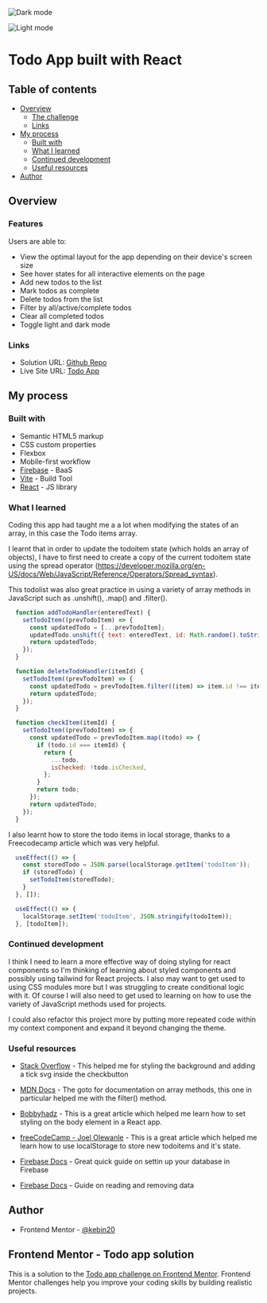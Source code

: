 ![Dark mode](./screenshots/todo-dark.png)

![Light mode](./screenshots/todo-light.png)

# Todo App built with React 

## Table of contents

- [Overview](#overview)
  - [The challenge](#the-challenge)
  - [Links](#links)
- [My process](#my-process)
  - [Built with](#built-with)
  - [What I learned](#what-i-learned)
  - [Continued development](#continued-development)
  - [Useful resources](#useful-resources)
- [Author](#author)

## Overview

### Features

Users are able to:

- View the optimal layout for the app depending on their device's screen size
- See hover states for all interactive elements on the page
- Add new todos to the list
- Mark todos as complete
- Delete todos from the list
- Filter by all/active/complete todos
- Clear all completed todos
- Toggle light and dark mode


### Links

- Solution URL: [Github Repo](https://github.com/kebin20/todo-app-react)
- Live Site URL: [Todo App](https://sunny-griffin-804c1b.netlify.app/)

## My process

### Built with

- Semantic HTML5 markup
- CSS custom properties
- Flexbox
- Mobile-first workflow
- [Firebase](https://firebase.google.com/) - BaaS
- [Vite](https://vitejs.dev/) - Build Tool
- [React](https://reactjs.org/) - JS library

### What I learned

Coding this app had taught me a a lot when modifying the states of an array, in this case the Todo items array. 

I learnt that in order to update the todoitem state (which holds an array of objects), I have to first need to create a copy of the current todoitem state using the spread operator (https://developer.mozilla.org/en-US/docs/Web/JavaScript/Reference/Operators/Spread_syntax). 

This todolist was also great practice in using a variety of array methods in JavaScript  such as .unshift(), .map() and .filter(). 


```jsx
  function addTodoHandler(enteredText) {
    setTodoItem((prevTodoItem) => {
      const updatedTodo = [...prevTodoItem];
      updatedTodo.unshift({ text: enteredText, id: Math.random().toString() });
      return updatedTodo;
    });
  }

  function deleteTodoHandler(itemId) {
    setTodoItem((prevTodoItem) => {
      const updatedTodo = prevTodoItem.filter((item) => item.id !== itemId);
      return updatedTodo;
    });
  }

  function checkItem(itemId) {
    setTodoItem((prevTodoItem) => {
      const updatedTodo = prevTodoItem.map((todo) => {
        if (todo.id === itemId) {
          return {
            ...todo,
            isChecked: !todo.isChecked,
          };
        }
        return todo;
      });
      return updatedTodo;
    });
  }
```

I also learnt how to store the todo items in local storage, thanks to a Freecodecamp article which was very helpful.

```jsx
  useEffect(() => {
    const storedTodo = JSON.parse(localStorage.getItem('todoItem'));
    if (storedTodo) {
      setTodoItem(storedTodo);
    }
  }, []);

  useEffect(() => {
    localStorage.setItem('todoItem', JSON.stringify(todoItem));
  }, [todoItem]);
```

### Continued development

I think I need to learn a more effective way of doing styling for react components so I'm thinking of learning about styled components and possibly using tailwind for React projects. I also may want to get used to using CSS modules more but I was struggling to create conditional logic with it. 
Of course I will also need to get used to learning on how to use the variety of JavaScript methods used for projects.

I could also refactor this project more by putting more repeated code within my context component and expand it beyond changing the theme.

### Useful resources

- [Stack Overflow](https://stackoverflow.com/questions/52950627/inline-style-in-react-background-linear-gradient) - This helped me for styling the background and adding a tick svg inside the checkbutton

- [MDN Docs](https://developer.mozilla.org/en-US/docs/Web/JavaScript/Reference/Global_Objects/Array/filter) - The goto for documentation on array methods, this one in particular helped me with the filter() method.

- [Bobbyhadz](https://bobbyhadz.com/blog/react-set-body-style) - This is a great article which helped me learn how to set styling on the body element in a React app.

- [freeCodeCamp - Joel Olewanle](https://www.freecodecamp.org/news/how-to-use-localstorage-with-react-hooks-to-set-and-get-items/) - This is a great article which helped me learn how to use localStorage to store new todoitems and it's state.

- [Firebase Docs](https://firebase.google.com/docs/database/web/start) - Great quick guide on settin up your database in Firebase

- [Firebase Docs](https://firebase.google.com/docs/database/web/read-and-write) - Guide on reading and removing data

## Author

- Frontend Mentor - [@kebin20](https://www.frontendmentor.io/profile/kebin20)

## Frontend Mentor - Todo app solution

This is a solution to the [Todo app challenge on Frontend Mentor](https://www.frontendmentor.io/challenges/todo-app-Su1_KokOW). Frontend Mentor challenges help you improve your coding skills by building realistic projects. 
  <!-- /* Fetching todo function (USING localStorage)*/

  // useEffect(() => {
  //   const storedTodo = JSON.parse(localStorage.getItem("todoItem"));
  //   if (storedTodo) {
  //     setTodoItem(storedTodo);
  //   }
  // }, []);

  // useEffect(() => {
  //   localStorage.setItem("todoItem", JSON.stringify(todoItem));
  // }, [todoItem]); -->




